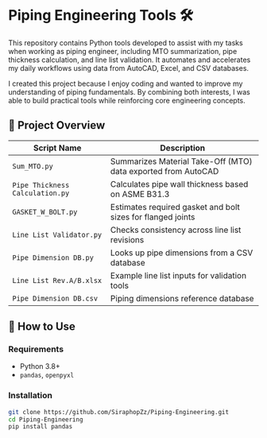 # Piping Engineering Tools 🛠

This repository contains Python tools developed to assist with my tasks when working as piping engineer, including MTO summarization, pipe thickness calculation, and line list validation. It automates and accelerates my daily workflows using data from AutoCAD, Excel, and CSV databases.

I created this project because I enjoy coding and wanted to improve my understanding of piping fundamentals. By combining both interests, I was able to build practical tools while reinforcing core engineering concepts.

## 📁 Project Overview

| Script Name                  | Description |
|-----------------------------|-------------|
| `Sum_MTO.py`                | Summarizes Material Take-Off (MTO) data exported from AutoCAD |
| `Pipe Thickness Calculation.py` | Calculates pipe wall thickness based on ASME B31.3 |
| `GASKET_W_BOLT.py`          | Estimates required gasket and bolt sizes for flanged joints |
| `Line List Validator.py`    | Checks consistency across line list revisions |
| `Pipe Dimension DB.py`      | Looks up pipe dimensions from a CSV database |
| `Line List Rev.A/B.xlsx`    | Example line list inputs for validation tools |
| `Pipe Dimension DB.csv`     | Piping dimensions reference database |

## 🚀 How to Use

### Requirements

- Python 3.8+
- `pandas`, `openpyxl`

### Installation

```bash
git clone https://github.com/SiraphopZz/Piping-Engineering.git
cd Piping-Engineering
pip install pandas
